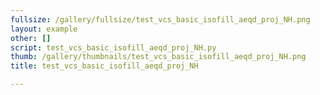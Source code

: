```yaml
---
fullsize: /gallery/fullsize/test_vcs_basic_isofill_aeqd_proj_NH.png
layout: example
other: []
script: test_vcs_basic_isofill_aeqd_proj_NH.py
thumb: /gallery/thumbnails/test_vcs_basic_isofill_aeqd_proj_NH.png
title: test_vcs_basic_isofill_aeqd_proj_NH

---
```

